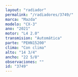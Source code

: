 ```yaml
---
layout: "radiador"
permalink: "/radiadores/3749/"
marca: "Mazda"
modelo: "CX-3"
ano: "2021"
motor: "L4 2.0"
transmision: "Automática"
parte: "PEHN15200"
clima: "Con clima"
alto: "14 3/4"
ancho: "22 5/8"
observaciones: ""
id: "3749"
---
```


